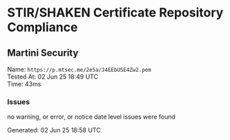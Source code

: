 # STIR/SHAKEN Certificate Repository Compliance

## Martini Security

Name: `https://p.mtsec.me/2e5a/J4EEbUSE4Zw2.pem`\
Tested At: 02 Jun 25 18:49 UTC\
Time: 43ms

### Issues

no warning, or error, or notice date level issues were found

Generated: 02 Jun 25 18:58 UTC